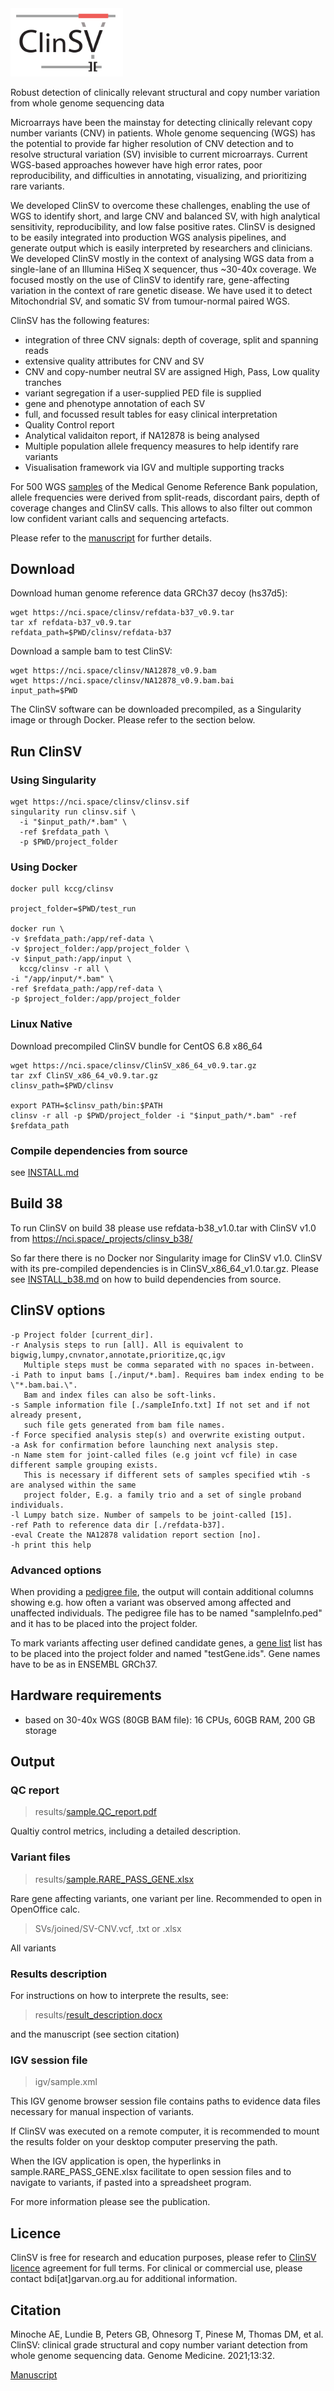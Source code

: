<img src="clinsv_logo.png" alt="drawing" width="180"/>

Robust detection of clinically relevant structural and copy number variation from whole genome sequencing data

Microarrays have been the mainstay for detecting clinically relevant copy number variants (CNV) in patients. Whole genome sequencing (WGS) has the potential to provide far higher resolution of CNV detection and to resolve structural variation (SV) invisible to current microarrays. Current WGS-based approaches however have high error rates, poor reproducibility, and difficulties in annotating, visualizing, and prioritizing rare variants. 

We developed ClinSV to overcome these challenges, enabling the use of WGS to identify short, and large CNV and balanced SV, with high analytical sensitivity, reproducibility, and low false positive rates. ClinSV is designed to be easily integrated into production WGS analysis pipelines, and generate output which is easily interpreted by researchers and clinicians. We developed ClinSV mostly in the context of analysing WGS data from a single-lane of an Illumina HiSeq X sequencer, thus ~30-40x coverage. We focused mostly on the use of ClinSV to identify rare, gene-affecting variation in the context of rare genetic disease. We have used it to detect Mitochondrial SV, and somatic SV from tumour-normal paired WGS.

ClinSV has the following features:

* integration of three CNV signals: depth of coverage, split and spanning reads
* extensive quality attributes for CNV and SV
* CNV and copy-number neutral SV are assigned High, Pass, Low quality tranches
* variant segregation if a user-supplied PED file is supplied
* gene and phenotype annotation of each SV
* full, and focussed result tables for easy clinical interpretation
* Quality Control report
* Analytical validaiton report, if NA12878 is being analysed
* Multiple population allele frequency measures to help identify rare variants 
* Visualisation framework via IGV and multiple supporting tracks


For 500 WGS [samples](misc/control_sample_IDs.txt) of the Medical Genome Reference Bank population, allele frequencies were derived from split-reads, discordant pairs, depth of coverage changes and ClinSV calls. This allows to also filter out common low confident variant calls and sequencing artefacts.

Please refer to the [manuscript](https://doi.org/10.1186/s13073-021-00841-x) for further details.

## Download

Download human genome reference data GRCh37 decoy (hs37d5):

```
wget https://nci.space/clinsv/refdata-b37_v0.9.tar
tar xf refdata-b37_v0.9.tar
refdata_path=$PWD/clinsv/refdata-b37
```

Download a sample bam to test ClinSV:

```
wget https://nci.space/clinsv/NA12878_v0.9.bam
wget https://nci.space/clinsv/NA12878_v0.9.bam.bai
input_path=$PWD
```

The ClinSV software can be downloaded precompiled, as a Singularity image or through Docker. Please refer to the section below.


## Run ClinSV

### Using Singularity
```
wget https://nci.space/clinsv/clinsv.sif 
singularity run clinsv.sif \
  -i "$input_path/*.bam" \
  -ref $refdata_path \
  -p $PWD/project_folder

```

### Using Docker
```
docker pull kccg/clinsv

project_folder=$PWD/test_run

docker run \
-v $refdata_path:/app/ref-data \
-v $project_folder:/app/project_folder \
-v $input_path:/app/input \
  kccg/clinsv -r all \
-i "/app/input/*.bam" \
-ref $refdata_path:/app/ref-data \
-p $project_folder:/app/project_folder
```

### Linux Native

Download precompiled ClinSV bundle for CentOS 6.8 x86_64

```
wget https://nci.space/clinsv/ClinSV_x86_64_v0.9.tar.gz
tar zxf ClinSV_x86_64_v0.9.tar.gz
clinsv_path=$PWD/clinsv

export PATH=$clinsv_path/bin:$PATH
clinsv -r all -p $PWD/project_folder -i "$input_path/*.bam" -ref $refdata_path
```

### Compile dependencies from source
see [INSTALL.md](INSTALL.md)


## Build 38

To run ClinSV on build 38 please use refdata-b38_v1.0.tar with ClinSV v1.0 from https://nci.space/_projects/clinsv_b38/

So far there there is no Docker nor Singularity image for ClinSV v1.0. ClinSV with its pre-compiled dependencies is in ClinSV_x86_64_v1.0.tar.gz. Please see [INSTALL_b38.md](INSTALL_b38.md) on how to build dependencies from source.

## ClinSV options

```
-p Project folder [current_dir]. 
-r Analysis steps to run [all]. All is equivalent to bigwig,lumpy,cnvnator,annotate,prioritize,qc,igv
   Multiple steps must be comma separated with no spaces in-between.
-i Path to input bams [./input/*.bam]. Requires bam index ending to be \"*.bam.bai.\". 
   Bam and index files can also be soft-links.
-s Sample information file [./sampleInfo.txt] If not set and if not already present, 
   such file gets generated from bam file names.
-f Force specified analysis step(s) and overwrite existing output.
-a Ask for confirmation before launching next analysis step.
-n Name stem for joint-called files (e.g joint vcf file) in case different sample grouping exists. 
   This is necessary if different sets of samples specified wtih -s are analysed within the same 
   project folder, E.g. a family trio and a set of single proband individuals.
-l Lumpy batch size. Number of sampels to be joint-called [15]. 
-ref Path to reference data dir [./refdata-b37].
-eval Create the NA12878 validation report section [no].
-h print this help

```


### Advanced options
When providing a [pedigree file](misc/sampleInfo.ped), the output will contain additional columns showing e.g. how often a variant was observed among affected and unaffected individuals. The pedigree file has to be named "sampleInfo.ped" and it has to be placed into the project folder.

To mark variants affecting user defined candidate genes, a [gene list](misc/testGene.ids) list has to be placed into the project folder and named "testGene.ids". Gene names have to be as in ENSEMBL GRCh37.

## Hardware requirements
* based on 30-40x WGS (80GB BAM file): 16 CPUs, 60GB RAM, 200 GB storage


## Output


### QC report


> results/[sample.QC\_report.pdf](results_test_data/sample.QC_report.pdf)

Qualtiy control metrics, including a detailed description.


### Variant files

> results/[sample.RARE\_PASS\_GENE.xlsx](results_test_data/sample.RARE_PASS_GENE.xlsx)

Rare gene affecting variants, one variant per line. Recommended to open in OpenOffice calc.

> SVs/joined/SV-CNV.vcf, .txt or .xlsx

All variants

### Results description

For instructions on how to interprete the results, see:
> results/[result\_description.docx](results_test_data/result_description.docx)

and the manuscript (see section citation)

### IGV session file

> igv/sample.xml

This IGV genome browser session file contains paths to evidence data files necessary for manual inspection of variants.

If ClinSV was executed on a remote computer, it is recommended to mount the results folder on your desktop computer preserving the path.

When the IGV application is open, the hyperlinks in sample.RARE\_PASS\_GENE.xlsx facilitate to open session files and to navigate to variants, if pasted into a spreadsheet program.

For more information please see the publication.

## Licence

ClinSV is free for research and education purposes, please refer to [ClinSV licence](LICENCE.md) agreement for full terms. For clinical or commercial use, please contact bdi[at]garvan.org.au for additional information.

## Citation

Minoche AE, Lundie B, Peters GB, Ohnesorg T, Pinese M, Thomas DM, et al. ClinSV: clinical grade structural and copy number variant detection from whole genome sequencing data. Genome Medicine. 2021;13:32. 

[Manuscript](https://doi.org/10.1186/s13073-021-00841-x)

